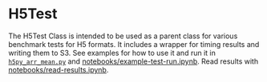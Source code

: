 # H5Test

The H5Test Class is intended to be used as a parent class for various benchmark tests for H5 formats. It includes a wrapper for timing results and writing them to S3. See examples for how to use it and run it in [`h5py_arr_mean.py`](h5py_arr_mean.py) and [notebooks/example-test-run.ipynb](../notebooks/run-tests.ipynb). Read results with [notebooks/read-results.ipynb](../notebooks/read-results.ipynb).
